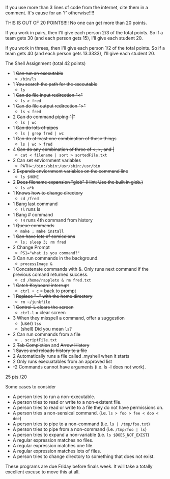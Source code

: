 If you use more than 3 lines of code from the internet, cite them in a comment.
It's cause for an 'f' otherwise!!!!


THIS IS OUT OF 20 POINTS!!!!  No one can get more than 20 points.

If you work in pairs, then I'll give each person 2/3 of the total points.  So
if a team gets 30 (and each person gets 15), I'll give each student 20.


If you work in threes, then I'll give each person 1/2 of the total points.  So
if a team gets 40 (and each person gets 13.3333), I'll give each student 20.  


The Shell Assignment (total 42 points)
+ 1 ~~Can run an executable~~
    + `/bin/ls`
+ 1 ~~You search the path for the executable~~
    + `ls`
+ 1 ~~Can do file input redirection "<"~~
    + `ls > fred`
+ 1 ~~Can do file output redirection ">"~~
    + `ls < fred`
+ 2 ~~Can do command piping "|"~~
    + `ls | wc`
+ 1 ~~Can do lots of pipes~~
    + `ls | grep fred | wc`
+ 1 ~~Can do at least one combination of these things~~
    + `ls | wc > fred`
+ 4 ~~Can do any combination of three of <, >, and |~~
    + `cat < filename | sort > sortedFile.txt`
+ 2 Can set enviornment variables
    + `PATH=:/bin:/sbin:/usr/sbin:/usr/bin`
+ 2 ~~Expands enviornment variables on the command line~~
    + `ls $HOME`
+ 2 ~~Does filename expansion "glob" (Hint:  Use the built in glob.)~~
    + `ls a*b`
+ 1 ~~Knows how to change directory~~
    + `cd /fred`
+ 1 Bang last command
    + `!l` runs ls
+ 1 Bang # command
    + `!4` runs 4th command from history
+ 1 ~~Queue commands~~
    + `make ; make install`
+ 1 ~~Can have lots of semicolons~~
    + `ls; sleep 3; rm fred`
+ 2 Change Prompt
    + `PS1="what is you command?"`
+ 3 Can run commands in the background.
    + `processImage &`
+ 1 Concatenate commands with &.  Only runs next command if the previous 
      comand returned success.
    + `cd /home/rappleto & rm fred.txt`
+ 1 ~~Catch Keyboard interrupt~~
    + `ctrl + c` = back to prompt
+ 1 ~~Replace "~" with the home directory~~
    + `rm ~/junkfile`
+ 1 ~~Control-L clears the screen~~
    + `ctrl-l` = clear screen
+ 3 When they misspell a command, offer a suggestion
    + (user) `lss`
    + (shell) Did you mean `ls`?
+ 2 Can run commands from a file
    + `. scriptFile.txt`
+ 2 ~~Tab Completion~~ and ~~Arrow History~~
+ 1 ~~Saves and reloads history to a file~~
+ 2 Automatically runs a file called .myshell when it starts
+ 2 Only runs execuatables from an approved list
+ -2  Commands cannot have arguments (i.e. ls -l does not work).
    
25 pts
/20

Some cases to consider
+ A person tries to run a non-executable.
+ A person tries to read or write to a non-existent file.
+ A person tries to read or write to a file they do not have permissions on.
+ A person tries a non-sensical command. (i.e. `ls > foo > fee < doo < dee`)
+ A person tries to pipe to a non-command (i.e. `ls | /tmp/foo.txt`)
+ A person tries to pipe from a non-command (i.e. `/tmp/foo | ls`)
+ A person tries to expand a non-variable (i.e. `ls $DOES_NOT_EXIST`)
+ A regular expression matches no files.
+ A regular expression matches one file.
+ A regular expression matches lots of files.
+ A person tries to change directory to something that does not exist.
        
These programs are due Friday before finals week.  It will take a totally excellent excuse to move this at all.
